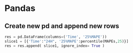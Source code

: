 # Pandas
## Create new pd and append new rows

```python
res = pd.DataFrame(columns=('Time', '25%MAPE'))
slice1 = [{'Time':"24H", '25%MAPE':percentile(MAPEs,25)}]
res = res.append( slice1, ignore_index= True )
```
